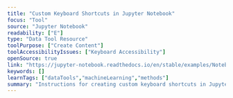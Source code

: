 ```yaml
---
title: "Custom Keyboard Shortcuts in Jupyter Notebook"
focus: "Tool"
source: "Jupyter Notebook"
readability: ["E"]
type: "Data Tool Resource"
toolPurpose: ["Create Content"]
toolAccessibilityIssues: ["Keyboard Accessibility"]
openSource: true
link: "https://jupyter-notebook.readthedocs.io/en/stable/examples/Notebook/Custom%20Keyboard%20Shortcuts.html"
keywords: []
learnTags: ["dataTools","machineLearning","methods"]
summary: "Instructions for creating custom keyboard shortcuts in Jupyter Notebook. "
---
```


